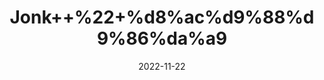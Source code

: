---
title: 'Jonk++%22+%d8%ac%d9%88%d9%86%da%a9'
date: '2022-11-22' 
metatag: '' 
inventory: '0' 
draft: false 
# meta description 
shortDescripton: 'Dried+Leech+%22+They+release+the+proteins+and+peptides+that+thin+blood+and+prevent+clotting.+This+improves+circulation+and+prevents+tissue+death.'
description: 'Herbs+%d8%ac%da%91%db%8c+%d8%a8%d9%88%d9%b9%db%8c'
longdescription: ''
tags: ''
brand: ''
subCategory: ''
unit: '10 gm-Pk'
sellCount: '0'
featured: True
# product Price
price: '150.0'
# Product Short Description
shortDescription: 'Dried+Leech+%22+They+release+the+proteins+and+peptides+that+thin+blood+and+prevent+clotting.+This+improves+circulation+and+prevents+tissue+death.'
productID: 'C3C6DD52-9924-ED11-9968-005056B3A416'
type: 'products'
category: 'Herbs+%d8%ac%da%91%db%8c+%d8%a8%d9%88%d9%b9%db%8c' 
thumnailproduct: 'https://eraconnect.blob.core.windows.net/product-images/aminsaddiquidawakhana/C3C6DD52-9924-ED11-9968-005056B3A416.webp' 
images:
  - image: 'https://eraconnect.blob.core.windows.net/product-images/aminsaddiquidawakhana/C3C6DD52-9924-ED11-9968-005056B3A416.webp'  
Variants:
---